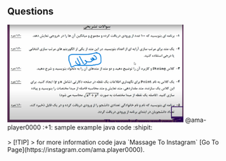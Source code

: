 ## Questions
<img src='Questions.png' width='400px' title='Questions - سوالات'>
@ama-player0000 :+1: sample example java code :shipit:
</br>
</br>
> [!TIP]
> for more information code java `Massage To Instagram` [Go To Page](https://instagram.com/ama.player0000).
